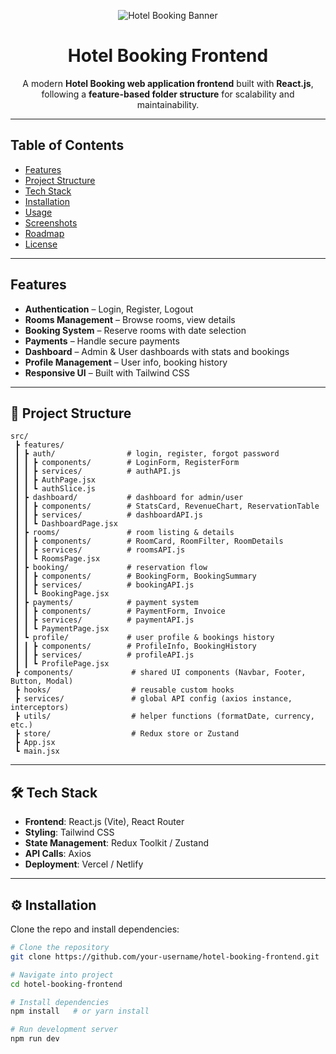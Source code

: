 <p align="center">
  <img src="https://via.placeholder.com/900x200?text=Hotel+Booking+Frontend" alt="Hotel Booking Banner"/>
</p>

<h1 align="center"> Hotel Booking Frontend</h1>
<p align="center">
  A modern <b>Hotel Booking web application frontend</b> built with <b>React.js</b>, 
  following a <b>feature-based folder structure</b> for scalability and maintainability.
</p>

---

##  Table of Contents
- [ Features](#-features)
- [Project Structure](#-project-structure)
- [Tech Stack](#️-tech-stack)
- [Installation](#️-installation)
- [ Usage](#-usage)
- [Screenshots](#-screenshots)
- [Roadmap](#-roadmap)
- [License](#-license)

---

##  Features
-  **Authentication** – Login, Register, Logout  
-  **Rooms Management** – Browse rooms, view details  
-  **Booking System** – Reserve rooms with date selection  
-  **Payments** – Handle secure payments  
-  **Dashboard** – Admin & User dashboards with stats and bookings  
-  **Profile Management** – User info, booking history  
-  **Responsive UI** – Built with Tailwind CSS  

---

## 📂 Project Structure
```
src/
 ┣ features/
 ┃ ┣ auth/                # login, register, forgot password
 ┃ ┃ ┣ components/        # LoginForm, RegisterForm
 ┃ ┃ ┣ services/          # authAPI.js
 ┃ ┃ ┣ AuthPage.jsx
 ┃ ┃ ┗ authSlice.js
 ┃ ┣ dashboard/           # dashboard for admin/user
 ┃ ┃ ┣ components/        # StatsCard, RevenueChart, ReservationTable
 ┃ ┃ ┣ services/          # dashboardAPI.js
 ┃ ┃ ┗ DashboardPage.jsx
 ┃ ┣ rooms/               # room listing & details
 ┃ ┃ ┣ components/        # RoomCard, RoomFilter, RoomDetails
 ┃ ┃ ┣ services/          # roomsAPI.js
 ┃ ┃ ┗ RoomsPage.jsx
 ┃ ┣ booking/             # reservation flow
 ┃ ┃ ┣ components/        # BookingForm, BookingSummary
 ┃ ┃ ┣ services/          # bookingAPI.js
 ┃ ┃ ┗ BookingPage.jsx
 ┃ ┣ payments/            # payment system
 ┃ ┃ ┣ components/        # PaymentForm, Invoice
 ┃ ┃ ┣ services/          # paymentAPI.js
 ┃ ┃ ┗ PaymentPage.jsx
 ┃ ┗ profile/             # user profile & bookings history
 ┃ ┃ ┣ components/        # ProfileInfo, BookingHistory
 ┃ ┃ ┣ services/          # profileAPI.js
 ┃ ┃ ┗ ProfilePage.jsx
 ┣ components/             # shared UI components (Navbar, Footer, Button, Modal)
 ┣ hooks/                  # reusable custom hooks
 ┣ services/               # global API config (axios instance, interceptors)
 ┣ utils/                  # helper functions (formatDate, currency, etc.)
 ┣ store/                  # Redux store or Zustand
 ┣ App.jsx
 ┗ main.jsx

```
---

## 🛠️ Tech Stack
- **Frontend**: React.js (Vite), React Router  
- **Styling**: Tailwind CSS  
- **State Management**: Redux Toolkit / Zustand  
- **API Calls**: Axios  
- **Deployment**: Vercel / Netlify  

---

## ⚙️ Installation
Clone the repo and install dependencies:

```bash
# Clone the repository
git clone https://github.com/your-username/hotel-booking-frontend.git

# Navigate into project
cd hotel-booking-frontend

# Install dependencies
npm install   # or yarn install

# Run development server
npm run dev
